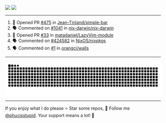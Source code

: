 ![](https://github-readme-stats.vercel.app/api?username=phucisstupid&show_icons=true&theme=catppuccin_mocha)
![](https://streak-stats.demolab.com?user=phucisstupid&theme=catppuccin_mocha)

---

<!--START_SECTION:activity-->
1. 💪 Opened PR [#475](https://github.com/Jean-Tinland/simple-bar/pull/475) in [Jean-Tinland/simple-bar](https://github.com/Jean-Tinland/simple-bar)
2. 🗣 Commented on [#1041](https://github.com/nix-darwin/nix-darwin/issues/1041#issuecomment-3090243163) in [nix-darwin/nix-darwin](https://github.com/nix-darwin/nix-darwin)
3. 💪 Opened PR [#33](https://github.com/matadaniel/LazyVim-module/pull/33) in [matadaniel/LazyVim-module](https://github.com/matadaniel/LazyVim-module)
4. 🗣 Commented on [#424582](https://github.com/NixOS/nixpkgs/pull/424582#issuecomment-3083179961) in [NixOS/nixpkgs](https://github.com/NixOS/nixpkgs)
5. 🗣 Commented on [#1](https://github.com/orangci/walls/issues/1#issuecomment-3076374518) in [orangci/walls](https://github.com/orangci/walls)
<!--END_SECTION:activity-->

---

<picture>
  <source media="(prefers-color-scheme: dark)" srcset="https://raw.githubusercontent.com/phucisstupid/phucisstupid/output/github-contribution-grid-snake-dark.svg">
  <source media="(prefers-color-scheme: light)" srcset="https://raw.githubusercontent.com/phucisstupid/phucisstupid/output/github-contribution-grid-snake.svg">
  <img alt="GitHub Contribution Grid Snake" src="https://raw.githubusercontent.com/phucisstupid/phucisstupid/output/github-contribution-grid-snake.svg">
</picture>

---

If you enjoy what I do please ⭐ Star some repos, 👤 Follow me [@phucisstupid](https://github.com/phucisstupid). Your support means a lot! 💙
